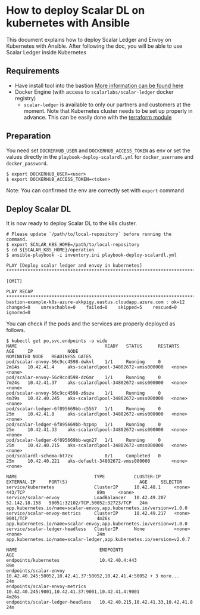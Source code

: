 # How to deploy Scalar DL on kubernetes with Ansible

This document explains how to deploy Scalar Ledger and Envoy on Kubernetes with Ansible. After following the doc, you will be able to use Scalar Ledger inside Kubernetes

## Requirements

* Have install tool into the bastion [More information can be found here](./PrepareBastionTool.md)
* Docker Engine (with access to `scalarlabs/scalar-ledger` docker registry)
  * `scalar-ledger` is available to only our partners and customers at the moment.
Note that Kubernetes cluster needs to be set up properly in advance. This can be easily done with the [terraform module](../../docs/README.md)

## Preparation

You need set `DOCKERHUB_USER` and `DOCKERHUB_ACCESS_TOKEN` as env or set the values directly in the `playbook-deploy-scalardl.yml` for `docker_username` and `docker_password`.

```console
$ export DOCKERHUB_USER=<user>
$ export DOCKERHUB_ACCESS_TOKEN=<token>
```

Note: You can confirmed the env are correctly set with `export` command

## Deploy Scalar DL

It is now ready to deploy Scalar DL to the k8s cluster.

```console
# Please update `/path/to/local-repository` before running the command.
$ export SCALAR_K8S_HOME=/path/to/local-repository
$ cd ${SCALAR_K8S_HOME}/operation
$ ansible-playbook -i inventory.ini playbook-deploy-scalardl.yml

PLAY [Deploy scalar ledger and envoy in kubernetes] *********************************************************************************************************************************************************

[OMIT]

PLAY RECAP **************************************************************************************************************************************************************************************************
bastion-example-k8s-azure-ukkpigy.eastus.cloudapp.azure.com : ok=12   changed=0    unreachable=0    failed=0    skipped=5    rescued=0    ignored=0
```

You can check if the pods and the services are properly deployed as follows.

```console
$ kubectl get po,svc,endpoints -o wide
NAME                                 READY   STATUS      RESTARTS   AGE     IP             NODE                                   NOMINATED NODE   READINESS GATES
pod/scalar-envoy-56c9cc4598-dwkvl    1/1     Running     0          2m14s   10.42.41.4     aks-scalardlpool-34802672-vmss000000   <none>           <none>
pod/scalar-envoy-56c9cc4598-dz6mr    1/1     Running     0          7m24s   10.42.41.37    aks-scalardlpool-34802672-vmss000000   <none>           <none>
pod/scalar-envoy-56c9cc4598-z6szw    1/1     Running     0          4m39s   10.42.40.245   aks-scalardlpool-34802672-vmss000000   <none>           <none>
pod/scalar-ledger-6f895669bb-c5567   1/1     Running     0          25m     10.42.41.8     aks-scalardlpool-34802672-vmss000000   <none>           <none>
pod/scalar-ledger-6f895669bb-hzp4p   1/1     Running     0          25m     10.42.41.33    aks-scalardlpool-34802672-vmss000000   <none>           <none>
pod/scalar-ledger-6f895669bb-wqn27   1/1     Running     0          25m     10.42.40.215   aks-scalardlpool-34802672-vmss000000   <none>           <none>
pod/scalardl-schema-bt7zx            0/1     Completed   0          25m     10.42.40.221   aks-default-34802672-vmss000000        <none>           <none>

NAME                             TYPE           CLUSTER-IP     EXTERNAL-IP     PORT(S)                           AGE     SELECTOR
service/kubernetes               ClusterIP      10.42.48.1     <none>          443/TCP                           89m     <none>
service/scalar-envoy             LoadBalancer   10.42.49.207   52.142.18.158   50051:32102/TCP,50052:32723/TCP   24m     app.kubernetes.io/name=scalar-envoy,app.kubernetes.io/version=v1.0.0
service/scalar-envoy-metrics     ClusterIP      10.42.49.217   <none>          9001/TCP                          4m26s   app.kubernetes.io/name=scalar-envoy,app.kubernetes.io/version=v1.0.0
service/scalar-ledger-headless   ClusterIP      None           <none>          <none>                            24m     app.kubernetes.io/name=scalar-ledger,app.kubernetes.io/version=v2.0.7

NAME                               ENDPOINTS                                                           AGE
endpoints/kubernetes               10.42.40.4:443                                                      89m
endpoints/scalar-envoy             10.42.40.245:50052,10.42.41.37:50052,10.42.41.4:50052 + 3 more...   24m
endpoints/scalar-envoy-metrics     10.42.40.245:9001,10.42.41.37:9001,10.42.41.4:9001                  4m26s
endpoints/scalar-ledger-headless   10.42.40.215,10.42.41.33,10.42.41.8                                 24m
```
